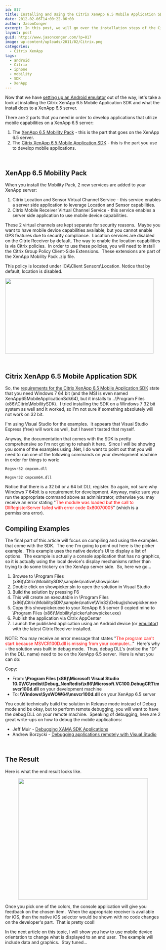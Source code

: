```yaml
---
id: 817
title: Installing and Using the Citrix XenApp 6.5 Mobile Application SDK
date: 2012-02-06T14:00:22-06:00
author: JasonConger
excerpt: In this post, we will go over the installation steps of the Citrix XenApp 6.5 Mobile Application SDK, explorer what is added to the XenApp 6.5 server during installation, and compile one of the samples given in the SDK.
layout: post
guid: http://www.jasonconger.com/?p=817
image: wp-content/uploads/2011/02/Citrix.png
categories:
  - Citrix XenApp
tags:
  - android
  - Citrix
  - iphone
  - mobility
  - SDK
  - XenApp
---
```

Now that we have <a title="Setting up an Android Emulator for use with Citrix XenApp 6.5 Mobile Application SDK" href="http://www.jasonconger.com/post/setting-up-an-android-emulator-for-use-with-citrix-xenapp-mobile-application-sdk/">setting up an Android emulator</a> out of the way, let's take a look at installing the Citrix XenApp 6.5 Mobile Application SDK and what the install does to a XenApp 6.5 server.

There are 2 parts that you need in order to develop applications that utilize mobile capabilities on a XenApp 6.5 server:
<ol>
	<li>The <a title="Citrix XenApp 6.5 Mobility Pack" href="http://citrix.com/English/ss/downloads/details.asp?downloadId=2317077&amp;productId=186" target="_blank">XenApp 6.5 Mobility Pack</a> - this is the part that goes on the XenApp 6.5 server.</li>
	<li>The <a title="Citrix XenApp 6.5 Mobile Application SDK" href="http://citrix.com/English/ss/downloads/details.asp?downloadId=2317078&amp;productId=186" target="_blank">Citrix XenApp 6.5 Mobile Application SDK</a> - this is the part you use to develop mobile applications.</li>
</ol>
&nbsp;
<h2>XenApp 6.5 Mobility Pack</h2>
When you install the Mobility Pack, 2 new services are added to your XenApp server:
<ol>
	<li>Citrix Location and Sensor Virtual Channel Service - this service enables a server side application to leverage Location and Sensor capabilities.</li>
	<li>Citrix Mobile Receiver Virtual Channel Service - this service enables a server side application to use mobile device capabilities.</li>
</ol>
These 2 virtual channels are kept separate for security reasons.  Maybe you want to have mobile device capabilities available, but you cannot enable GPS features due to security compliance.  Location services are disabled on the Citrix Receiver by default. The way to enable the location capabilities is via Citrix policies.  In order to use these policies, you will need to install the Citrix Group Policy Client-Side Extensions.  These extensions are part of the XenApp Mobility Pack .zip file.

This policy is located under ICA\Client Sensors\Location. Notice that by default, location is disabled.

<a href="http://www.jasonconger.com/wp-content/uploads/2012/02/CitrixMobilePolicy1.png"><img class="aligncenter  wp-image-824" title="Citrix Mobile Policy ICA\Client Sensors\Location" src="http://www.jasonconger.com/wp-content/uploads/2012/02/CitrixMobilePolicy1.png" alt="" width="480" height="244" /></a>

&nbsp;
<h2>Citrix XenApp 6.5 Mobile Application SDK</h2>
So, the <a title="Citrix XenApp 6.5 Mobile Application SDK Requirements" href="http://community.citrix.com/display/xa/XenApp+6.5+Mobile+Application+SDK+-+Requirements" target="_blank">requirements for the Citrix XenApp 6.5 Mobile Application SDK</a> state that you need Windows 7 64 bit (and the MSI is even named XenApp65MobileApplicationSdk64), but it installs to ..\Program Files (x86)\Citrix\MobilitySDK\.  I tried installing the SDK on a Windows 7 32 bit system as well and it worked, so I'm not sure if something absolutely will not work on 32 bit.

I'm using Visual Studio for the examples.  It appears that Visual Studio Express (free) will work as well, but I haven't tested that myself.

Anyway, the documentation that comes with the SDK is pretty comprehensive so I'm not going to rehash it here.  Since I will be showing you some of the examples using .Net, I do want to point out that you will need to run one of the following commands on your development machine in order for things to work:

```
Regsvr32 cmpcom.dll
```

```
Regsvr32 cmpcom64.dll
```

Notice that there is a 32 bit or a 64 bit DLL register. So again, not sure why Windows 7 64bit is a requirement for development. Anyway, make sure you run the appropriate command above as administrator, otherwise you may receive an error stating "<span style="color: #ff0000;">The module was loaded but the call to DllRegisterServer failed with error code 0x80070005</span>" (which is a permissions error).
<h2>Compiling Examples</h2>
The final part of this article will focus on compiling and using the examples that come with the SDK.  The one I'm going to point out here is the picker example.  This example uses the native device's UI to display a list of options.  The example is actually a console application that has no graphics, so it is actually using the local device's display mechanisms rather than trying to do some trickery on the XenApp server side.  So, here we go...
<ol>
	<li>Browse to \Program Files (x86)\Citrix\MobilitySDK\samples\native\showpicker</li>
	<li>Double click on showpicker.sln to open the solution in Visual Studio</li>
	<li>Build the solution by pressing F6</li>
	<li>This will create an executable in \Program Files (x86)\Citrix\MobilitySDK\samples\native\Win32\Debug\showpicker.exe</li>
	<li>Copy this showpicker.exe to your XenApp 6.5 server (I copied mine to \Program Files (x86)\Mobility\picker\showpicker.exe)</li>
	<li>Publish the application via Citrix AppCenter</li>
	<li>Launch the published application using an Android device (or <a title="Setting up an Android Emulator for use with Citrix XenApp 6.5 Mobile Application SDK" href="http://www.jasonconger.com/post/setting-up-an-android-emulator-for-use-with-citrix-xenapp-mobile-application-sdk/">emulator</a>) with the latest Citrix Receiver installed.</li>
</ol>
NOTE: You may receive an error message that states "<span style="color: #ff0000;">The program can't start because MSVCR100D.dll is missing from your computer...</span>"  Here's why - the solution was built in debug mode.  Thus, debug DLL's (notice the "D" in the DLL name) need to be on the XenApp 6.5 server.  Here is what you can do:

Copy:
<ul>
	<li>From:<strong> \Program Files (x86)\Microsoft Visual Studio 10.0\VC\redist\Debug_NonRedist\x86\Microsoft.VC100.DebugCRT\msvcr100d.dll</strong> on your development machine</li>
	<li>To:<strong> \Windows\SysWOW64\msvcr100d.dll</strong> on your XenApp 6.5 server</li>
</ul>
<div>You could technically build the solution in Release mode instead of Debug mode and be okay, but to perform remote debugging, you will want to have the debug DLL on your remote machine.  Speaking of debugging, here are 2 great write-ups on how to debug the mobile applications:</div>
<ul>
	<li>Jeff Muir - <a title="Debugging XAMA SDK Applications" href="http://citrixblogger.org/2011/12/19/debugging-xama-sdk-applications/" target="_blank">Debugging XAMA SDK Applications</a></li>
	<li>Andrew Borzycki - <a title="Debugging applications remotely with Visual Studio" href="http://forums.citrix.com/thread.jspa?threadID=300244&amp;tstart=0" target="_blank">Debugging applications remotely with Visual Studio</a></li>
</ul>
&nbsp;
<h2>The Result</h2>
Here is what the end result looks like.
<p style="text-align: center;"><a href="http://www.jasonconger.com/wp-content/uploads/2012/02/showpicker.png"><img class="aligncenter  wp-image-861" title="Citrix XenApp 6.5 Mobile Application SDK - Picker" src="http://www.jasonconger.com/wp-content/uploads/2012/02/showpicker.png" alt="" width="420" height="392" /></a></p>
Once you pick one of the colors, the console application will give you feedback on the chosen item.  When the appropriate receiver is available for iOS, then the native iOS selector would be shown with no code changes on the developer's part.  That is pretty cool!
<p style="text-align: left;">In the next article on this topic, I will show you how to use mobile device orientation to change what is displayed to an end user.  The example will include data and graphics.  Stay tuned...</p>